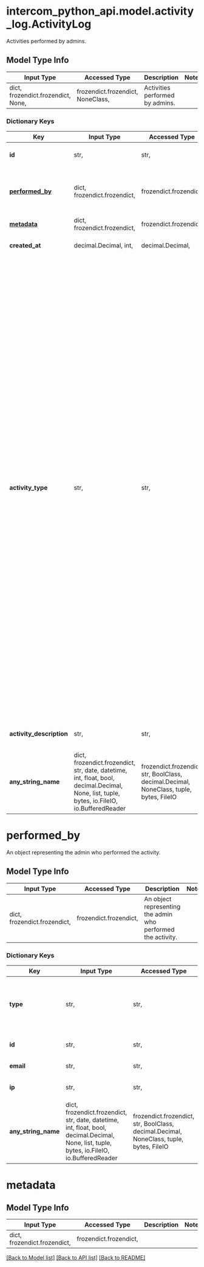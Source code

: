 # intercom_python_api.model.activity_log.ActivityLog

Activities performed by admins.

## Model Type Info
Input Type | Accessed Type | Description | Notes
------------ | ------------- | ------------- | -------------
dict, frozendict.frozendict, None,  | frozendict.frozendict, NoneClass,  | Activities performed by admins. | 

### Dictionary Keys
Key | Input Type | Accessed Type | Description | Notes
------------ | ------------- | ------------- | ------------- | -------------
**id** | str,  | str,  | The id representing the activity. | [optional] 
**[performed_by](#performed_by)** | dict, frozendict.frozendict,  | frozendict.frozendict,  | An object representing the admin who performed the activity. | [optional] 
**[metadata](#metadata)** | dict, frozendict.frozendict,  | frozendict.frozendict,  |  | [optional] 
**created_at** | decimal.Decimal, int,  | decimal.Decimal,  | The time the activity was created. | [optional] value must conform to RFC-3339 date-time
**activity_type** | str,  | str,  |  | [optional] must be one of ["admin_assignment_limit_change", "admin_away_mode_change", "admin_deletion", "admin_deprovisioned", "admin_impersonation_end", "admin_impersonation_start", "admin_invite_change", "admin_invite_creation", "admin_invite_deletion", "admin_login_failure", "admin_login_success", "admin_logout", "admin_password_reset_request", "admin_password_reset_success", "admin_permission_change", "admin_provisioned", "admin_two_factor_auth_change", "admin_unauthorized_sign_in_method", "app_admin_join", "app_authentication_method_change", "app_data_deletion", "app_data_export", "app_google_sso_domain_change", "app_identity_verification_change", "app_name_change", "app_outbound_address_change", "app_package_installation", "app_package_token_regeneration", "app_package_uninstallation", "app_team_creation", "app_team_deletion", "app_team_membership_modification", "app_timezone_change", "app_webhook_creation", "app_webhook_deletion", "articles_in_messenger_enabled_change", "bulk_delete", "bulk_export", "campaign_deletion", "campaign_state_change", "conversation_part_deletion", "conversation_topic_change", "conversation_topic_creation", "conversation_topic_deletion", "help_center_settings_change", "inbound_conversations_change", "inbox_access_change", "message_deletion", "message_state_change", "messenger_look_and_feel_change", "messenger_search_required_change", "messenger_spaces_change", "office_hours_change", "role_change", "role_creation", "role_deletion", "ruleset_activation_title_preview", "ruleset_creation", "ruleset_deletion", "search_browse_enabled_change", "search_browse_required_change", "seat_change", "seat_revoke", "security_settings_change", "temporary_expectation_change", "upfront_email_collection_change", "welcome_message_change", ] 
**activity_description** | str,  | str,  | A sentence or two describing the activity. | [optional] 
**any_string_name** | dict, frozendict.frozendict, str, date, datetime, int, float, bool, decimal.Decimal, None, list, tuple, bytes, io.FileIO, io.BufferedReader | frozendict.frozendict, str, BoolClass, decimal.Decimal, NoneClass, tuple, bytes, FileIO | any string name can be used but the value must be the correct type | [optional]

# performed_by

An object representing the admin who performed the activity.

## Model Type Info
Input Type | Accessed Type | Description | Notes
------------ | ------------- | ------------- | -------------
dict, frozendict.frozendict,  | frozendict.frozendict,  | An object representing the admin who performed the activity. | 

### Dictionary Keys
Key | Input Type | Accessed Type | Description | Notes
------------ | ------------- | ------------- | ------------- | -------------
**type** | str,  | str,  | String representing the object&#x27;s type. Always has the value &#x60;admin&#x60;. | [optional] 
**id** | str,  | str,  | The id representing the admin. | [optional] 
**email** | str,  | str,  | The email of the admin. | [optional] 
**ip** | str,  | str,  | The IP address of the admin. | [optional] 
**any_string_name** | dict, frozendict.frozendict, str, date, datetime, int, float, bool, decimal.Decimal, None, list, tuple, bytes, io.FileIO, io.BufferedReader | frozendict.frozendict, str, BoolClass, decimal.Decimal, NoneClass, tuple, bytes, FileIO | any string name can be used but the value must be the correct type | [optional]

# metadata

## Model Type Info
Input Type | Accessed Type | Description | Notes
------------ | ------------- | ------------- | -------------
dict, frozendict.frozendict,  | frozendict.frozendict,  |  | 

[[Back to Model list]](../../README.md#documentation-for-models) [[Back to API list]](../../README.md#documentation-for-api-endpoints) [[Back to README]](../../README.md)

